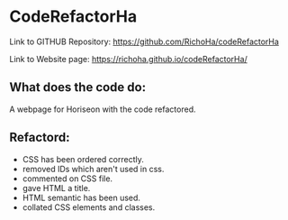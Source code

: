 # CodeRefactorHa

Link to GITHUB Repository:
https://github.com/RichoHa/codeRefactorHa

Link to Website page:
https://richoha.github.io/codeRefactorHa/


##  What does the code do:
A webpage for Horiseon with the code refactored.

##  Refactord:
- CSS has been ordered correctly.
- removed IDs which aren't used in css.
- commented on CSS file.
- gave HTML a title.
- HTML semantic has been used.
- collated CSS elements and classes.



